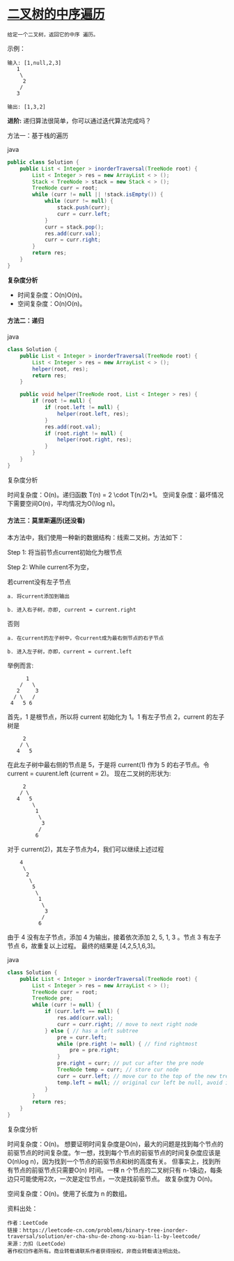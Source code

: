 # [二叉树的中序遍历](https://leetcode-cn.com/problems/binary-tree-inorder-traversal) 
```
给定一个二叉树，返回它的中序 遍历。
```

示例：

```
输入: [1,null,2,3]
   1
    \
     2
    /
   3

输出: [1,3,2]
```

**进阶:** 递归算法很简单，你可以通过迭代算法完成吗？

方法一：基于栈的遍历

java

```java
public class Solution {
    public List < Integer > inorderTraversal(TreeNode root) {
        List < Integer > res = new ArrayList < > ();
        Stack < TreeNode > stack = new Stack < > ();
        TreeNode curr = root;
        while (curr != null || !stack.isEmpty()) {
            while (curr != null) {
                stack.push(curr);
                curr = curr.left;
            }
            curr = stack.pop();
            res.add(curr.val);
            curr = curr.right;
        }
        return res;
    }
}
```

**复杂度分析**

- 时间复杂度：O(n)O(n)。
- 空间复杂度：O(n)O(n)。

#### 方法二：递归

java

```java
class Solution {
    public List < Integer > inorderTraversal(TreeNode root) {
        List < Integer > res = new ArrayList < > ();
        helper(root, res);
        return res;
    }

    public void helper(TreeNode root, List < Integer > res) {
        if (root != null) {
            if (root.left != null) {
                helper(root.left, res);
            }
            res.add(root.val);
            if (root.right != null) {
                helper(root.right, res);
            }
        }
    }
}
```

复杂度分析

时间复杂度：O(n)。递归函数 T(n) = 2 \cdot T(n/2)+1。
空间复杂度：最坏情况下需要空间O(n)，平均情况为O(\log n)。

#### 方法三：莫里斯遍历(还没看)

本方法中，我们使用一种新的数据结构：线索二叉树。方法如下：

Step 1: 将当前节点current初始化为根节点

Step 2: While current不为空，

若current没有左子节点

    a. 将current添加到输出
    
    b. 进入右子树，亦即, current = current.right

否则

    a. 在current的左子树中，令current成为最右侧节点的右子节点
    
    b. 进入左子树，亦即，current = current.left
举例而言:


          1
        /   \
       2     3
      / \   /
     4   5 6

首先，1 是根节点，所以将 current 初始化为 1。1 有左子节点 2，current 的左子树是

         2
        / \
       4   5
在此左子树中最右侧的节点是 5，于是将 current(1) 作为 5 的右子节点。令 current = cuurent.left (current = 2)。
现在二叉树的形状为:

         2
        / \
       4   5
            \
             1
              \
               3
              /
             6
对于 current(2)，其左子节点为4，我们可以继续上述过程

        4
         \
          2
           \
            5
             \
              1
               \
                3
               /
              6
由于 4 没有左子节点，添加 4 为输出，接着依次添加 2, 5, 1, 3 。节点 3 有左子节点 6，故重复以上过程。
最终的结果是 [4,2,5,1,6,3]。

java

```java
class Solution {
    public List < Integer > inorderTraversal(TreeNode root) {
        List < Integer > res = new ArrayList < > ();
        TreeNode curr = root;
        TreeNode pre;
        while (curr != null) {
            if (curr.left == null) {
                res.add(curr.val);
                curr = curr.right; // move to next right node
            } else { // has a left subtree
                pre = curr.left;
                while (pre.right != null) { // find rightmost
                    pre = pre.right;
                }
                pre.right = curr; // put cur after the pre node
                TreeNode temp = curr; // store cur node
                curr = curr.left; // move cur to the top of the new tree
                temp.left = null; // original cur left be null, avoid infinite loops
            }
        }
        return res;
    }
}
```

复杂度分析

时间复杂度：O(n)。 想要证明时间复杂度是O(n)，最大的问题是找到每个节点的前驱节点的时间复杂度。乍一想，找到每个节点的前驱节点的时间复杂度应该是 O(n\log n)，因为找到一个节点的前驱节点和树的高度有关。
但事实上，找到所有节点的前驱节点只需要O(n) 时间。一棵 n 个节点的二叉树只有 n-1条边，每条边只可能使用2次，一次是定位节点，一次是找前驱节点。
故复杂度为 O(n)。

空间复杂度：O(n)。使用了长度为 n 的数组。

资料出处：

```
作者：LeetCode
链接：https://leetcode-cn.com/problems/binary-tree-inorder-traversal/solution/er-cha-shu-de-zhong-xu-bian-li-by-leetcode/
来源：力扣（LeetCode）
著作权归作者所有。商业转载请联系作者获得授权，非商业转载请注明出处。
```

